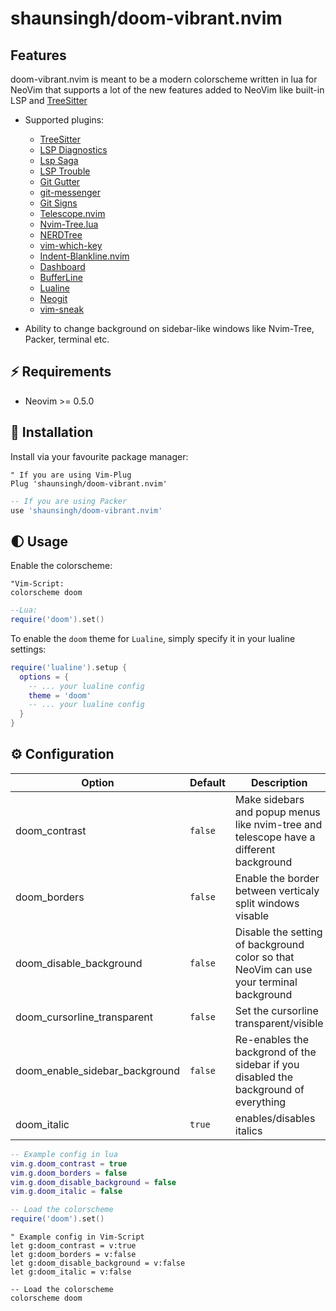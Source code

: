 
# shaunsingh/doom-vibrant.nvim

## Features

doom-vibrant.nvim is meant to be a modern colorscheme written in lua for NeoVim that supports a lot of the new features
added to NeoVim like built-in LSP and [TreeSitter](https://github.com/nvim-treesitter/nvim-treesitter)

+ Supported plugins:
    + [TreeSitter](https://github.com/nvim-treesitter/nvim-treesitter)
    + [LSP Diagnostics](https://neovim.io/doc/user/lsp.html)
    + [Lsp Saga](https://github.com/glepnir/lspsaga.nvim)
    + [LSP Trouble](https://github.com/folke/lsp-trouble.nvim)
    + [Git Gutter](https://github.com/airblade/vim-gitgutter)
    + [git-messenger](https://github.com/rhysd/git-messenger.vim)
    + [Git Signs](https://github.com/lewis6991/gitsigns.nvim)
    + [Telescope.nvim](https://github.com/nvim-telescope/telescope.nvim)
    + [Nvim-Tree.lua](https://github.com/kyazdani42/nvim-tree.lua)
    + [NERDTree](https://github.com/preservim/nerdtree)
    + [vim-which-key](https://github.com/liuchengxu/vim-which-key)
    + [Indent-Blankline.nvim](https://github.com/lukas-reineke/indent-blankline.nvim)
    + [Dashboard](https://github.com/glepnir/dashboard-nvim)
    + [BufferLine](https://github.com/akinsho/nvim-bufferline.lua)
    + [Lualine](https://github.com/hoob3rt/lualine.nvim)
    + [Neogit](https://github.com/TimUntersberger/neogit)
    + [vim-sneak](https://github.com/justinmk/vim-sneak)

+ Ability to change background on sidebar-like windows like Nvim-Tree, Packer, terminal etc.


## ⚡️ Requirements

+ Neovim >= 0.5.0

## 🌙 Installation

Install via your favourite package manager:
```vim
" If you are using Vim-Plug
Plug 'shaunsingh/doom-vibrant.nvim'
```

```lua
-- If you are using Packer
use 'shaunsingh/doom-vibrant.nvim'
```

## 🌓 Usage

Enable the colorscheme:
```vim 
"Vim-Script:
colorscheme doom
```

```lua
--Lua:
require('doom').set()
```

To enable the `doom` theme for `Lualine`, simply specify it in your lualine settings:

```lua
require('lualine').setup {
  options = {
    -- ... your lualine config
    theme = 'doom'
    -- ... your lualine config
  }
}
```

## ⚙️ Configuration

| Option                              | Default     | Description                                                                                                                                                     |
| ----------------------------------- | ----------- | --------------------------------------------------------------------------------------------------------------------------------------------------------------- |
| doom_contrast                   | `false`      | Make sidebars and popup menus like nvim-tree and telescope have a different background                                                                                       |
| doom_borders                    | `false`     | Enable the border between verticaly split windows visable
| doom_disable_background         | `false`     | Disable the setting of background color so that NeoVim can use your terminal background
| doom_cursorline_transparent     | `false`     | Set the cursorline transparent/visible
| doom_enable_sidebar_background  | `false`     | Re-enables the backgrond of the sidebar if you disabled the background of everything
| doom_italic                     | `true`      | enables/disables italics
 

```lua
-- Example config in lua
vim.g.doom_contrast = true
vim.g.doom_borders = false
vim.g.doom_disable_background = false
vim.g.doom_italic = false

-- Load the colorscheme
require('doom').set()
```

```vim
" Example config in Vim-Script
let g:doom_contrast = v:true
let g:doom_borders = v:false
let g:doom_disable_background = v:false
let g:doom_italic = v:false

-- Load the colorscheme
colorscheme doom
```

